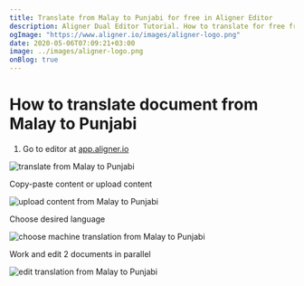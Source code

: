 ```yaml
---
title: Translate from Malay to Punjabi for free in Aligner Editor
description: Aligner Dual Editor Tutorial. How to translate for free from Malay to Punjabi. Aligner is multilingual document management platform. 
ogImage: "https://www.aligner.io/images/aligner-logo.png"
date: 2020-05-06T07:09:21+03:00
image: ../images/aligner-logo.png
onBlog: true
---
```


# How to translate document from Malay to Punjabi

1. Go to editor at [app.aligner.io](https://app.aligner.io "Aligner App web page")

![translate from Malay to Punjabi](../aligner-blank-editor.png "translate from Malay to Punjabi")

Copy-paste content or upload content

![upload content from Malay to Punjabi](../aligner-uploaded-document.png "upload content from Malay to Punjabi")

Choose desired language

![choose machine translation from Malay to Punjabi](../aligner-language-dropdown.png "choose machine translation from Malay to Punjabi")

Work and edit 2 documents in parallel

![edit translation from Malay to Punjabi](../aligner-double-sitded-editor.png "edit translation from Malay to Punjabi")

